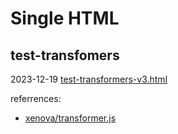 # Single HTML

## test-transfomers

2023-12-19 [test-transformers-v3.html](https://jojosati.github.io/singleHTML/test-transformers-v3.html)

referrences:
* [xenova/transformer.js](https://github.com/xenova/transformers.js#tasks)
